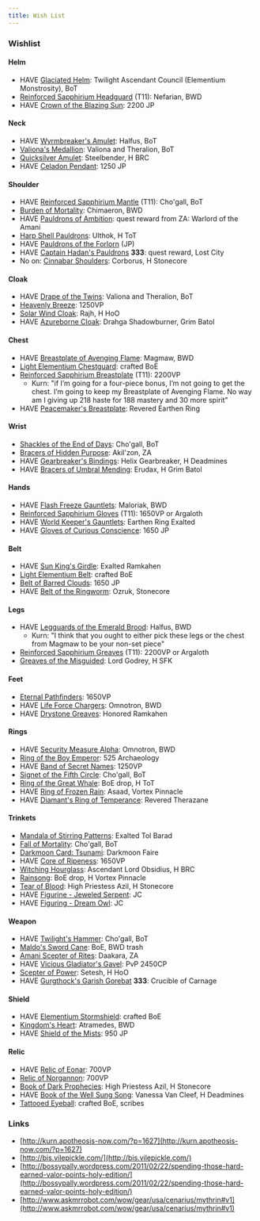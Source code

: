 ```yaml
---
title: Wish List
---
```


### Wishlist

#### Helm
  * HAVE [Glaciated Helm](http://www.wowhead.com/item=59509): Twilight Ascendant Council (Elementium Monstrosity), BoT
  * [Reinforced Sapphirium Headguard](http://www.wowhead.com/item=60359) (T11): Nefarian, BWD
  * HAVE [Crown of the Blazing Sun](http://www.wowhead.com/?item=58108): 2200 JP

#### Neck
  * HAVE [Wyrmbreaker's Amulet](http://www.wowhead.com/item=59483): Halfus, BoT
  * [Valiona's Medallion](http://www.wowhead.com/item=59512): Valiona and Theralion, BoT
  * [Quicksilver Amulet](http://www.wowhead.com/?item=56300): Steelbender, H BRC
  * HAVE [Celadon Pendant](http://www.wowhead.com/item=57934): 1250 JP

#### Shoulder
  * HAVE [Reinforced Sapphirium Mantle](http://www.wowhead.com/item=60362) (T11): Cho'gall, BoT
  * [Burden of Mortality](http://www.wowhead.com/item=59311): Chimaeron, BWD
  * HAVE [Pauldrons of Ambition](http://www.wowhead.com/item=69599): quest reward from ZA: Warlord of the Amani
  * [Harp Shell Pauldrons](http://www.wowhead.com/?item=56272): Ulthok, H ToT
  * HAVE [Pauldrons of the Forlorn](http://www.wowhead.com/?item=58109) (JP) 
  * HAVE [Captain Hadan's Pauldrons](http://www.wowhead.com/item=66907) **333**: quest reward, Lost City
  * No on: [Cinnabar Shoulders](http://www.wowhead.com/?item=56330): Corborus, H Stonecore

#### Cloak
  * HAVE [Drape of the Twins](http://www.wowhead.com/item=59516): Valiona and Theralion, BoT
  * [Heavenly Breeze](http://www.wowhead.com/item=58194): 1250VP
  * [Solar Wind Cloak](http://www.wowhead.com/?item=56434): Rajh, H HoO
  * HAVE [Azureborne Cloak](http://www.wowhead.com/item=56450): Drahga Shadowburner, Grim Batol

#### Chest
  * HAVE [Breastplate of Avenging Flame](http://www.wowhead.com/item=59340): Magmaw, BWD
  * [Light Elementium Chestguard](http://www.wowhead.com/item=55062): crafted BoE
  * [Reinforced Sapphirium Breastplate](http://www.wowhead.com/item=60360) (T11): 2200VP
    * Kurn: "if I’m going for a four-piece bonus, I’m not going to get the chest. I’m going to keep my Breastplate of Avenging Flame. No way am I giving up 218 haste for 188 mastery and 30 more spirit"
  * HAVE [Peacemaker's Breastplate](http://www.wowhead.com/?item=62359): Revered Earthen Ring

#### Wrist
  * [Shackles of the End of Days](http://www.wowhead.com/item=59497): Cho'gall, BoT
  * [Bracers of Hidden Purpose](http://www.wowhead.com/item=69552): Akil'zon, ZA
  * HAVE [Gearbreaker's Bindings](http://www.wowhead.com/item=63476): Helix Gearbreaker, H Deadmines
  * HAVE [Bracers of Umbral Mending](http://www.wowhead.com/?item=56464): Erudax, H Grim Batol

#### Hands
  * HAVE [Flash Freeze Gauntlets](http://www.wowhead.com/item=59352): Maloriak, BWD
  * [Reinforced Sapphirium Gloves](http://www.wowhead.com/item=60363) (T11): 1650VP or Argaloth
  * HAVE [World Keeper's Gauntlets](http://www.wowhead.com/item=62365): Earthen Ring Exalted
  * HAVE [Gloves of Curious Conscience](http://www.wowhead.com/?item=58110): 1650 JP

#### Belt
  * HAVE [Sun King's Girdle](http://www.wowhead.com/?item=62448): Exalted Ramkahen
  * [Light Elementium Belt](http://www.wowhead.com/item=55063): crafted BoE
  * [Belt of Barred Clouds](http://www.wowhead.com/?item=57915): 1650 JP
  * HAVE [Belt of the Ringworm](http://www.wowhead.com/item=56341): Ozruk, Stonecore

#### Legs
  * HAVE [Legguards of the Emerald Brood](http://www.wowhead.com/item=59476): Halfus, BWD
    * Kurn: "I think that you ought to either pick these legs or the chest from Magmaw to be your non-set piece"
  * [Reinforced Sapphirium Greaves](http://www.wowhead.com/item=60361) (T11): 2200VP or Argaloth
  * [Greaves of the Misguided](http://www.wowhead.com/?item=63464): Lord Godrey, H SFK

#### Feet
  * [Eternal Pathfinders](http://www.wowhead.com/item=58198): 1650VP
  * HAVE [Life Force Chargers](http://www.wowhead.com/item=59216): Omnotron, BWD
  * HAVE [Drystone Greaves](http://www.wowhead.com/?item=62438): Honored Ramkahen

#### Rings
  * HAVE [Security Measure Alpha](http://www.wowhead.com/item=59220): Omnotron, BWD
  * [Ring of the Boy Emperor](http://www.wowhead.com/?item=64904): 525 Archaeology
  * HAVE [Band of Secret Names](http://www.wowhead.com/?item=58188): 1250VP
  * [Signet of the Fifth Circle](http://www.wowhead.com/item=59501): Cho'gall, BoT
  * [Ring of the Great Whale](http://www.wowhead.com/?item=56293): BoE drop, H ToT
  * HAVE [Ring of Frozen Rain](http://www.wowhead.com/item=56373): Asaad, Vortex Pinnacle
  * HAVE [Diamant's Ring of Temperance](http://www.wowhead.com/?item=62352): Revered Therazane

#### Trinkets
  * [Mandala of Stirring Patterns](http://www.wowhead.com/item=62472): Exalted Tol Barad
  * [Fall of Mortality](http://wowhead.com/?item=59500): Cho'gall, BoT
  * [Darkmoon Card: Tsunami](http://www.wowhead.com/?item=62050): Darkmoon Faire
  * HAVE [Core of Ripeness](http://www.wowhead.com/item=58184): 1650VP
  * [Witching Hourglass](http://www.wowhead.com/?item=56320): Ascendant Lord Obsidius, H BRC
  * [Rainsong](http://www.wowhead.com/?item=56377): BoE drop, H Vortex Pinnacle
  * [Tear of Blood](http://www.wowhead.com/?item=56351): High Priestess Azil, H Stonecore
  * HAVE [Figurine - Jeweled Serpent](http://www.wowhead.com/item=52353): JC
  * HAVE [Figuring - Dream Owl](http://www.wowhead.com/item=52354): JC

#### Weapon
  * HAVE [Twilight's Hammer](http://www.wowhead.com/?item=63680): Cho'gall, BoT
  * [Maldo's Sword Cane](http://www.wowhead.com/item=59463): BoE, BWD trash
  * [Amani Scepter of Rites](http://www.wowhead.com/item=69581): Daakara, ZA
  * HAVE [Vicious Gladiator's Gavel](http://www.wowhead.com/?item=61338): PvP 2450CP
  * [Scepter of Power](http://www.wowhead.com/?item=57872): Setesh, H HoO
  * HAVE [Gurgthock's Garish Gorebat](http://www.wowhead.com/item=63790) **333**: Crucible of Carnage

#### Shield
  * HAVE [Elementium Stormshield](http://www.wowhead.com/item=55070): crafted BoE
  * [Kingdom's Heart](http://wowhead.com/?item=59327): Atramedes, BWD
  * HAVE [Shield of the Mists](http://www.wowhead.com/item=57925): 950 JP

#### Relic
  * HAVE [Relic of Eonar](http://wowhead.com/?item=64673): 700VP
  * [Relic of Norgannon](http://wowhead.com/?item=64672): 700VP
  * [Book of Dark Prophecies](http://www.wowhead.com/?item=56350): High Priestess Azil, H Stonecore
  * HAVE [Book of the Well Sung Song](http://www.wowhead.com/?item=63487): Vanessa Van Cleef, H Deadmines
  * [Tattooed Eyeball](http://www.wowhead.com/?item=62244): crafted BoE, scribes

### Links
  * [http://kurn.apotheosis-now.com/?p=1627](http://kurn.apotheosis-now.com/?p=1627)
  * [http://bis.vilepickle.com/](http://bis.vilepickle.com/)
  * [http://bossypally.wordpress.com/2011/02/22/spending-those-hard-earned-valor-points-holy-edition/](http://bossypally.wordpress.com/2011/02/22/spending-those-hard-earned-valor-points-holy-edition/)
  * [http://www.askmrrobot.com/wow/gear/usa/cenarius/mythrin#v1](http://www.askmrrobot.com/wow/gear/usa/cenarius/mythrin#v1)
